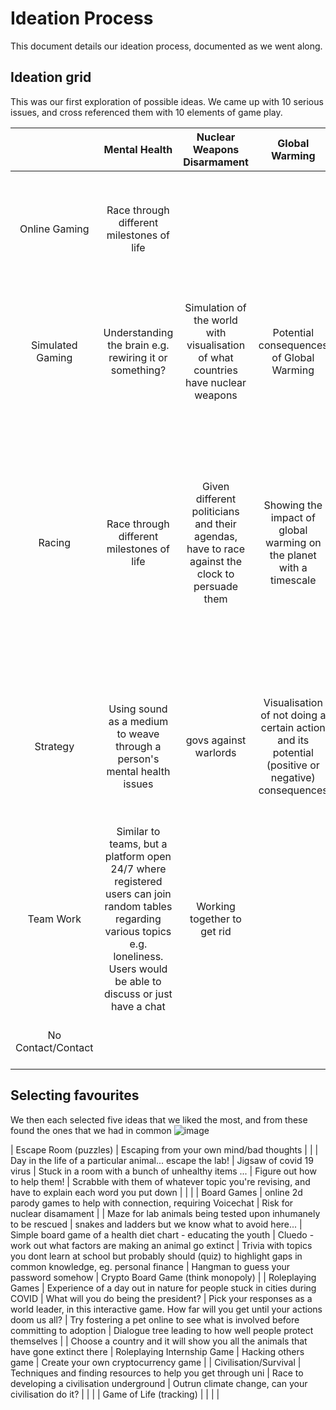 # Ideation Process
This document details our ideation process, documented as we went along.

## Ideation grid
This was our first exploration of possible ideas. We came up with 10 serious issues, and cross
referenced them with 10 elements of game play.


| | Mental Health | Nuclear Weapons Disarmament | Global Warming | Animal Cruelty | COVID-19 | Obesity | Animal Conservation | Education | Data Privacy | Crypto Currency |
| :---: | :---: | :---: | :---: | :---: | :---: | :---: | :---: | :---: | :---: | :---: |
| Online Gaming | Race through different milestones of life |  |  | Cookie Clicker style farming game about the inhumane and predatory nature of capitalism, with leaderboards | Infected Battle Royal |  |  |  | build and manage |
| Simulated Gaming | Understanding the brain e.g. rewiring it or something? | Simulation of the world with visualisation of what countries have nuclear weapons | Potential consequences of Global Warming | Browser based game about abusive farming methods(mass chicken farming etc) | Play the role of a country and manage the pandemic |  | Learn about sustainable farming - manage your own farm and learn of the real life consequenses for being irresponsible | What are the literacy rates around the globe? An interactive design | Visualisation of which countries have the best data privacy regulation | Simulated trade of crypto currency |
| Racing | Race through different milestones of life | Given different politicians and their agendas, have to race against the clock to persuade them | Showing the impact of global warming on the planet with a timescale | Race out the labs with mice (who are driving) | Virus Racer - control a top down body that has covid and see who can spread it as fast as possible? | Race to lose any unhealthy weight?  |  | Race to pay off student debt before time limit runs out... solution = you can't - resource to educate people applying to uni on how student finance works | Trying to extract as much data as poss from POV of company from consumers in set time | |
| Strategy | Using sound as a medium to weave through a person's mental health issues | govs against warlords | Visualisation of not doing a certain action and its potential (positive or negative) consequences | Browser game about anti intensive farming practices policy and decision making. | Vaccination Data | Food/diet planner that allows you to 'earn' a cheat meal through following your plan | leading the non-governmental organization, call for public concern, promote law | Help make a strategy for managing your money while at uni (e.g. visual allocation of money) | Helping to create a strategy to protect your data | reenactment the bit coins (how Satoshi Nakamoto came up with his ideas) |
| Team Work | Similar to teams, but a platform open 24/7 where registered users can join random tables regarding various topics e.g. loneliness. Users would be able to discuss or just have a chat | Working together to get rid | | | Website that allows people to provide goods and services for free during the pandemic | | | A collection of simple and interactive team building exercises that can be used as warm up within schools. | | |
| No Contact/Contact | | | | | No-contact COVID game | | | | |


## Selecting favourites
We then each selected five ideas that we liked the most, and from these found the ones that we had in common
![image](https://user-images.githubusercontent.com/45073537/116720980-b46aef80-a9d4-11eb-8aa2-bc74afdd5635.png)

| Escape Room (puzzles) | Escaping from your own mind/bad thoughts  | | | Day in the life of a particular animal... escape the lab! | Jigsaw of covid 19 virus | Stuck in a room with a bunch of unhealthy items ...  | Figure out how to help them! | Scrabble with them of whatever topic you're revising, and have to explain each word you put down | | |
| Board Games | online 2d parody games to help with connection, requiring Voicechat | Risk for nuclear disamament | | Maze for lab animals being tested upon inhumanely to be rescued | snakes and ladders but we know what to avoid here... | Simple board game of a health diet chart - educating the youth | Cluedo - work out what factors are making an animal go extinct | Trivia with topics you dont learn at school but probably should (quiz) to highlight gaps in common knowledge, eg. personal finance | Hangman to guess your password somehow | Crypto Board Game (think monopoly) |
| Roleplaying Games | Experience of a day out in nature for people stuck in cities during COVID | What will you do being the president? | Pick your responses as a world leader, in this interactive game. How far will you get until your actions doom us all? | Try fostering a pet online to see what is involved before committing to adoption | Dialogue tree leading to how well people protect themselves | | Choose a country and it will show you all the animals that have gone extinct there | Roleplaying Internship Game | Hacking others game | Create your own cryptocurrency game |
| Civilisation/Survival | Techniques and finding resources to help you get through uni | Race to developing a civilisation underground  | Outrun climate change, can your civilisation do it? | | | | Game of Life (tracking) | | | |
